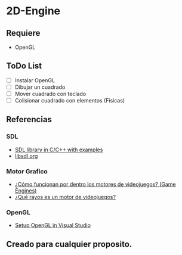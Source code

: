 # 2D-Engine

## Requiere

- OpenGL


## ToDo List

- [ ] Instalar OpenGL
- [ ] Dibujar un cuadrado
- [ ] Mover cuadrado con teclado
- [ ] Colisionar cuadrado con elementos (Fisicas)

## Referencias

### SDL
- [SDL library in C/C++ with examples](https://www.geeksforgeeks.org/sdl-library-in-c-c-with-examples/)
- [libsdl.org](https://www.libsdl.org/)

### Motor Grafico
- [¿Cómo funcionan por dentro los motores de videojuegos? (Game Engines)](https://www.youtube.com/watch?v=t1T0M2mLhzc)
- [¿Qué rayos es un motor de videojuegos?](https://www.youtube.com/watch?v=zNqoz1w84vY)

### OpenGL
- [Setup OpenGL in Visual Studio](https://www.youtube.com/watch?v=HzFatL3WT6g)

## Creado para cualquier proposito.
